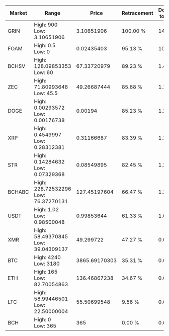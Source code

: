 | Market | Range | Price| Retracement | Doubles to 50% |
| --- | --- | --- | --- | --- |
| GRIN | High: 900<br />Low: 3.10651906 | 3.10651906 | 100.00 % | 145.36 |
| FOAM | High: 0.5<br />Low: 0 | 0.02435403 | 95.13 % | 10.27 |
| BCHSV | High: 128.09853353<br />Low: 60 | 67.33720979 | 89.23 % | 1.40 |
| ZEC | High: 71.80993648<br />Low: 45.5 | 49.26687444 | 85.68 % | 1.19 |
| DOGE | High: 0.00293572<br />Low: 0.00176738 | 0.00194 | 85.23 % | 1.21 |
| XRP | High: 0.4549997<br />Low: 0.28312381 | 0.31166687 | 83.39 % | 1.18 |
| STR | High: 0.14284632<br />Low: 0.07329368 | 0.08549895 | 82.45 % | 1.26 |
| BCHABC | High: 228.72532296<br />Low: 76.37270131 | 127.45197604 | 66.47 % | 1.20 |
| USDT | High: 1.02<br />Low: 0.98500048 | 0.99853644 | 61.33 % | 1.00 |
| XMR | High: 58.49370845<br />Low: 39.04309137 | 49.299722 | 47.27 % | 0.00 |
| BTC | High: 4240<br />Low: 3180 | 3865.69170303 | 35.31 % | 0.00 |
| ETH | High: 165<br />Low: 82.70054863 | 136.46867238 | 34.67 % | 0.00 |
| LTC | High: 58.99446501<br />Low: 22.50000004 | 55.50699548 | 9.56 % | 0.00 |
| BCH | High: 0<br />Low: 365 | 365 | 0.00 % | 0.00 |
